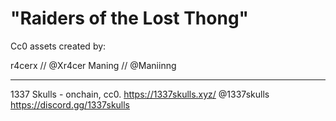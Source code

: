 # "Raiders of the Lost Thong"

Cc0 assets created by:

r4cerx // @Xr4cer
Maning // @Maniinng

---
1337 Skulls - onchain, cc0.
https://1337skulls.xyz/
@1337skulls
https://discord.gg/1337skulls
